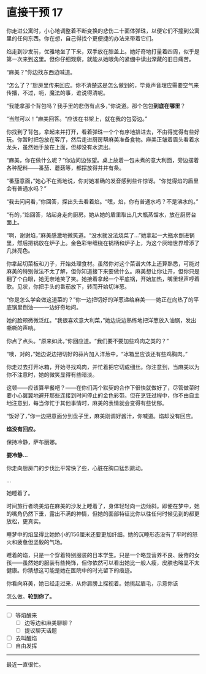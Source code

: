 # 直接干预 17

你走进公寓时，小心地调整着不断变换的悲伤二十面体弹珠，以便它们不撞到公寓里的任何东西。你在想，自己得找个更便捷的办法来带着它们。

焰走到沙发前，优雅地坐了下来，双手放在膝盖上。她好奇地打量着四周，似乎是第一次来到这里。但你仔细观察，就能从她眼角的紧绷中读出深藏的旧日痛苦。

“麻美？”你边找东西边喊道。

“怎么了？”厨房里传来回应。你不清楚这是怎么做到的，毕竟声音理应需要空气来传播，不过，呃，魔法的事，谁说得清呢。

“我能拿那个背包吗？我手里的悲伤有点多，”你说道。那个包包**到底在哪里**？

“当然可以！”麻美回答。“应该在书架上，就在我的包旁边。”

你找到了背包，拿起来并打开，看着弹珠一个个有序地排进去，不由得觉得有些好玩。你暂时把包放在客厅，然后走进厨房帮麻美准备食物。麻美正皱着眉头看着水龙头，虽然她手放在上面，但却没有水流出。

“麻美，你在做什么呢？”你边问边张望。桌上放着一包未煮的意大利面，旁边摆着各种配料——番茄、蘑菇等，都摆放得井井有条。

“番茄意面，”她心不在焉地说，你对她准确的发音感到些许惊讶。“你觉得焰的盾里会有普通水吗？”

“我去问问看，”你回答，探出头去看着焰。“嘿，焰，你有普通水吗？不是沸水的。”

“有的，”焰回答，站起身走向厨房。她从她的盾里取出几大瓶蒸馏水，放在厨房台面上。

“啊，谢谢焰，”麻美感激地微笑道。“没水就没法烧菜了...”她拿起一大瓶水倒进锅里，然后把锅放在炉子上。金色彩带缠绕在锅柄和炉子上，为这个灰暗世界增添了几抹亮色。

你拿起切菜板和刀子，开始处理食材。虽然你对这个菜谱大体上还算熟悉，可能对麻美的特别做法不太了解，但你知道接下来要做什么。麻美想让你让开，但你只是翻了个白眼，她无奈地笑了笑。她接着拿起一个平底锅，开始加热，嘴里轻声哼着歌。见状，你把手头的番茄放下，转而开始切洋葱。

“你是怎么学会做这道菜的？”你一边把切好的洋葱递给麻美——她正在向热了的平底锅里倒油——一边好奇地问。

她的脸颊微微泛红。“我很喜欢意大利菜，”她边说边熟练地把洋葱放入油锅，发出嘶嘶的声响。

你点了点头。“原来如此，”你回应道。“我们要不要加些鸡肉之类的？”

“噢，对的，”她边说边把切好的蒜片加入洋葱中。“冰箱里应该还有些鸡胸肉。”

你走过去打开冰箱，开始寻找鸡肉，并忙着把它切成细丝。你注意到，当麻美以为你不注意时，她的微笑显得有些暗淡。

这顿——应该算早餐吧？——在你们两个默契的合作下很快就做好了，尽管做菜时要小心翼翼地避开那些连接到时间停止的金色彩带。但在烹饪过程中，你不由自主地注意到，每当你忙于其他事情时，麻美的表情就会变得有些忧郁。

“饭好了，”你一边把意面分到盘子里，麻美刚调好酱汁，你喊道。焰却没有回应。

**焰没有回应。**

保持冷静，萨布丽娜。

**要冷静...**

你走向厨房门的步伐比平常快了些，心脏在胸口猛烈跳动。

...

她睡着了。

时间旅行者晓美焰在麻美的沙发上睡着了，身体轻轻向一边倾斜。即便在梦中，她的嘴角仍然下垂，露出不满的神情，但她的面部特征比你以往任何时候见到的都更放松，更真实。

睡梦中的焰显得比她娇小的156厘米还要更加纤细。她的沉睡形态没有了平时的怒火和疲惫但坚毅的气场。

睡着的焰，只是一个穿着特别服装的日本学生。只是一个略显营养不良、疲倦的女孩——虽然她的服装有些掩饰，但你依然可以看出她比一般人瘦，皮肤也略显不太健康。你猜想这可能是她在医院中的时光留下的痕迹。

你看向麻美，她已经走过来，从你肩膀上探视着。她挑起眉毛，示意你该

怎么做。**轮到你了。**

---

- [ ] 等焰醒来
  - [ ] 边等边和麻美聊聊？
  - [ ] 提议聊天话题
- [ ] 去叫醒焰
- [ ] 自由发挥

---

最近一直很忙。

